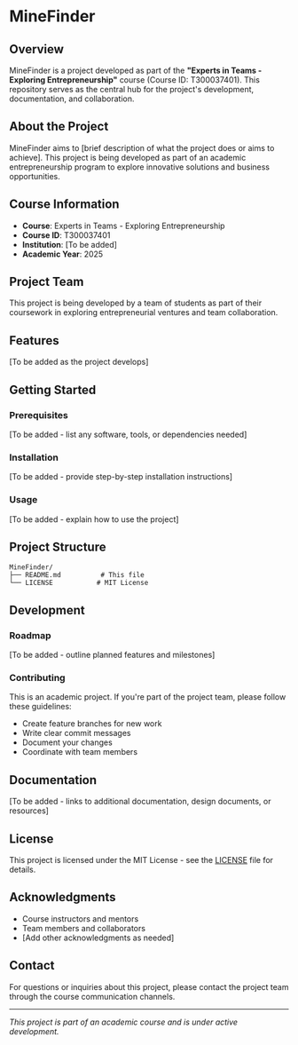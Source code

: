 # MineFinder

## Overview

MineFinder is a project developed as part of the **"Experts in Teams - Exploring Entrepreneurship"** course (Course ID: T300037401). This repository serves as the central hub for the project's development, documentation, and collaboration.

## About the Project

MineFinder aims to [brief description of what the project does or aims to achieve]. This project is being developed as part of an academic entrepreneurship program to explore innovative solutions and business opportunities.

## Course Information

- **Course**: Experts in Teams - Exploring Entrepreneurship
- **Course ID**: T300037401
- **Institution**: [To be added]
- **Academic Year**: 2025

## Project Team

This project is being developed by a team of students as part of their coursework in exploring entrepreneurial ventures and team collaboration.

## Features

[To be added as the project develops]

## Getting Started

### Prerequisites

[To be added - list any software, tools, or dependencies needed]

### Installation

[To be added - provide step-by-step installation instructions]

### Usage

[To be added - explain how to use the project]

## Project Structure

```
MineFinder/
├── README.md          # This file
└── LICENSE           # MIT License
```

## Development

### Roadmap

[To be added - outline planned features and milestones]

### Contributing

This is an academic project. If you're part of the project team, please follow these guidelines:
- Create feature branches for new work
- Write clear commit messages
- Document your changes
- Coordinate with team members

## Documentation

[To be added - links to additional documentation, design documents, or resources]

## License

This project is licensed under the MIT License - see the [LICENSE](LICENSE) file for details.

## Acknowledgments

- Course instructors and mentors
- Team members and collaborators
- [Add other acknowledgments as needed]

## Contact

For questions or inquiries about this project, please contact the project team through the course communication channels.

---

*This project is part of an academic course and is under active development.*
